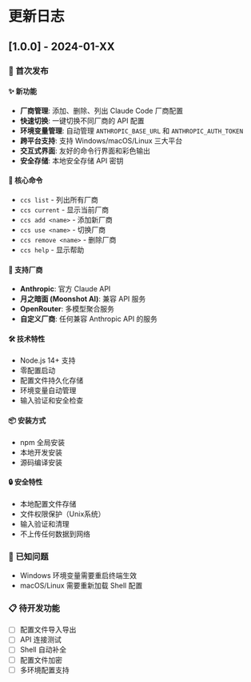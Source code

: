 # 更新日志

## [1.0.0] - 2024-01-XX

### 🎉 首次发布

#### ✨ 新功能
- **厂商管理**: 添加、删除、列出 Claude Code 厂商配置
- **快速切换**: 一键切换不同厂商的 API 配置
- **环境变量管理**: 自动管理 `ANTHROPIC_BASE_URL` 和 `ANTHROPIC_AUTH_TOKEN`
- **跨平台支持**: 支持 Windows/macOS/Linux 三大平台
- **交互式界面**: 友好的命令行界面和彩色输出
- **安全存储**: 本地安全存储 API 密钥

#### 🔧 核心命令
- `ccs list` - 列出所有厂商
- `ccs current` - 显示当前厂商
- `ccs add <name>` - 添加新厂商
- `ccs use <name>` - 切换厂商
- `ccs remove <name>` - 删除厂商
- `ccs help` - 显示帮助

#### 🏢 支持厂商
- **Anthropic**: 官方 Claude API
- **月之暗面 (Moonshot AI)**: 兼容 API 服务
- **OpenRouter**: 多模型聚合服务
- **自定义厂商**: 任何兼容 Anthropic API 的服务

#### 🛠️ 技术特性
- Node.js 14+ 支持
- 零配置启动
- 配置文件持久化存储
- 环境变量自动管理
- 输入验证和安全检查

#### 📦 安装方式
- npm 全局安装
- 本地开发安装
- 源码编译安装

#### 🔒 安全特性
- 本地配置文件存储
- 文件权限保护（Unix系统）
- 输入验证和清理
- 不上传任何数据到网络

### 🐛 已知问题
- Windows 环境变量需要重启终端生效
- macOS/Linux 需要重新加载 Shell 配置

### 📋 待开发功能
- [ ] 配置文件导入导出
- [ ] API 连接测试
- [ ] Shell 自动补全
- [ ] 配置文件加密
- [ ] 多环境配置支持
